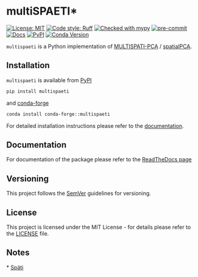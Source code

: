 # multiSPAETI*

[![License: MIT](https://img.shields.io/badge/License-MIT-yellow.svg)](https://opensource.org/licenses/MIT)
[![Code style: Ruff](https://img.shields.io/endpoint?url=https://raw.githubusercontent.com/astral-sh/ruff/main/assets/badge/v2.json)](https://github.com/astral-sh/ruff)
[![Checked with mypy](https://www.mypy-lang.org/static/mypy_badge.svg)](http://mypy-lang.org/)
[![pre-commit](https://img.shields.io/badge/pre--commit-enabled-brightgreen?logo=pre-commit)](https://github.com/pre-commit/pre-commit)
[![Docs](https://app.readthedocs.org/projects/multispaeti/badge/?version=latest)](https://multispaeti.readthedocs.io)
[![PyPI](https://img.shields.io/pypi/v/multispaeti)](https://pypi.org/project/multispaeti)
[![Conda Version](https://img.shields.io/conda/vn/conda-forge/multispaeti)](https://anaconda.org/conda-forge/multispaeti)


`multispaeti` is a Python implementation of
[MULTISPATI-PCA](https://doi.org/10.3170/2007-8-18312) /
[spatialPCA](https://doi.org/10.1038/hdy.2008.34).

## Installation

`multispaeti` is available from [PyPI](https://pypi.org/project/multispaeti/)

```bash
pip install multispaeti
```

and [conda-forge](https://anaconda.org/conda-forge/multispaeti)

```bash
conda install conda-forge::multispaeti
```

For detailed installation instructions please refer to the
[documentation](https://multispaeti.readthedocs.io/page/installation.html).

## Documentation

For documentation of the package please refer to the [ReadTheDocs page](https://multispaeti.readthedocs.io)

## Versioning

This project follows the [SemVer](https://semver.org/) guidelines for versioning.

## License

This project is licensed under the MIT License - for details please refer to the
[LICENSE](./LICENSE) file.

## Notes
\* [Späti](https://en.wikipedia.org/wiki/Sp%C3%A4tkauf)

